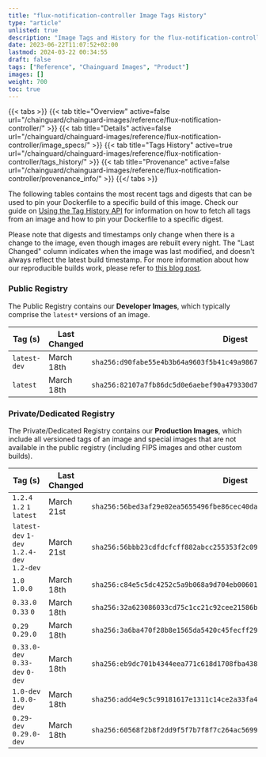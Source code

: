 ```yaml
---
title: "flux-notification-controller Image Tags History"
type: "article"
unlisted: true
description: "Image Tags and History for the flux-notification-controller Chainguard Image"
date: 2023-06-22T11:07:52+02:00
lastmod: 2024-03-22 00:34:55
draft: false
tags: ["Reference", "Chainguard Images", "Product"]
images: []
weight: 700
toc: true
---
```


{{< tabs >}}
{{< tab title="Overview" active=false url="/chainguard/chainguard-images/reference/flux-notification-controller/" >}}
{{< tab title="Details" active=false url="/chainguard/chainguard-images/reference/flux-notification-controller/image_specs/" >}}
{{< tab title="Tags History" active=true url="/chainguard/chainguard-images/reference/flux-notification-controller/tags_history/" >}}
{{< tab title="Provenance" active=false url="/chainguard/chainguard-images/reference/flux-notification-controller/provenance_info/" >}}
{{</ tabs >}}

The following tables contains the most recent tags and digests that can be used to pin your Dockerfile to a specific build of this image. Check our guide on [Using the Tag History API](/chainguard/chainguard-images/using-the-tag-history-api/) for information on how to fetch all tags from an image and how to pin your Dockerfile to a specific digest.

Please note that digests and timestamps only change when there is a change to the image, even though images are rebuilt every night. The "Last Changed" column indicates when the image was last modified, and doesn't always reflect the latest build timestamp. For more information about how our reproducible builds work, please refer to [this blog post](https://www.chainguard.dev/unchained/reproducing-chainguards-reproducible-image-builds).

### Public Registry
The Public Registry contains our **Developer Images**, which typically comprise the `latest*` versions of an image.

| Tag (s)       | Last Changed | Digest                                                                    |
|---------------|--------------|---------------------------------------------------------------------------|
|  `latest-dev` | March 18th   | `sha256:d90fabe55e4b3b64a9603f5b41c49a9867c764f5e9637d2dbf460cd710742bfe` |
|  `latest`     | March 18th   | `sha256:82107a7fb86dc5d0e6aebef90a479330d73c924cc37bfaf7a28e5fcea1380484` |


### Private/Dedicated Registry
The Private/Dedicated Registry contains our **Production Images**, which include all versioned tags of an image and special images that are not available in the public registry (including FIPS images and other custom builds).

| Tag (s)                                     | Last Changed | Digest                                                                    |
|---------------------------------------------|--------------|---------------------------------------------------------------------------|
|  `1.2.4` `1.2` `1` `latest`                 | March 21st   | `sha256:56bed3af29e02ea5655496fbe86cec40da93279ce6e92cfa6e27754904113cce` |
|  `latest-dev` `1-dev` `1.2.4-dev` `1.2-dev` | March 21st   | `sha256:56bbb23cdfdcfcff882abcc255353f2c09075d3b25f059117fda36e08bda9f85` |
|  `1.0` `1.0.0`                              | March 18th   | `sha256:c84e5c5dc4252c5a9b068a9d704eb006010100c4fe96743306fceaf082ff9682` |
|  `0.33.0` `0.33` `0`                        | March 18th   | `sha256:32a623086033cd75c1cc21c92cee21586bb8a042908c3d1974ab35e87517c1f2` |
|  `0.29` `0.29.0`                            | March 18th   | `sha256:3a6ba470f28b8e1565da5420c45fecff293b4794c722785e8dc80b53df0c77be` |
|  `0.33.0-dev` `0.33-dev` `0-dev`            | March 18th   | `sha256:eb9dc701b4344eea771c618d1708fba438366c93b58b22c688dd2253f4d1fc06` |
|  `1.0-dev` `1.0.0-dev`                      | March 18th   | `sha256:add4e9c5c99181617e1311c14ce2a33fa4191ea6f04df4b4ef53ef2ad6bfcde1` |
|  `0.29-dev` `0.29.0-dev`                    | March 18th   | `sha256:60568f2b8f2dd9f5f7b7f8f7c264ac56992ea50ed8d23cabf28e8535b5aa0297` |

